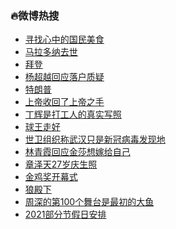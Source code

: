 ### :fire:微博热搜<br>
- <a href="https://s.weibo.com/weibo?q=%23%E5%AF%BB%E6%89%BE%E5%BF%83%E4%B8%AD%E7%9A%84%E5%9B%BD%E6%B0%91%E7%BE%8E%E9%A3%9F%23&Refer=new_time">寻找心中的国民美食</a><br>
- <a href="https://s.weibo.com/weibo?q=%23%E9%A9%AC%E6%8B%89%E5%A4%9A%E7%BA%B3%E5%8E%BB%E4%B8%96%23&Refer=top">马拉多纳去世</a><br>
- <a href="https://s.weibo.com/weibo?q=%E6%8B%9C%E7%99%BB&Refer=top">拜登</a><br>
- <a href="https://s.weibo.com/weibo?q=%23%E6%9D%A8%E8%B6%85%E8%B6%8A%E5%9B%9E%E5%BA%94%E8%90%BD%E6%88%B7%E8%B4%A8%E7%96%91%23&Refer=top">杨超越回应落户质疑</a><br>
- <a href="https://s.weibo.com/weibo?q=%E7%89%B9%E6%9C%97%E6%99%AE&Refer=top">特朗普</a><br>
- <a href="https://s.weibo.com/weibo?q=%E4%B8%8A%E5%B8%9D%E6%94%B6%E5%9B%9E%E4%BA%86%E4%B8%8A%E5%B8%9D%E4%B9%8B%E6%89%8B&Refer=top">上帝收回了上帝之手</a><br>
- <a href="https://s.weibo.com/weibo?q=%23%E4%B8%81%E8%BE%89%E6%98%AF%E6%89%93%E5%B7%A5%E4%BA%BA%E7%9A%84%E7%9C%9F%E5%AE%9E%E5%86%99%E7%85%A7%23&Refer=top">丁辉是打工人的真实写照</a><br>
- <a href="https://s.weibo.com/weibo?q=%E7%90%83%E7%8E%8B%E8%B5%B0%E5%A5%BD&Refer=top">球王走好</a><br>
- <a href="https://s.weibo.com/weibo?q=%23%E4%B8%96%E5%8D%AB%E7%BB%84%E7%BB%87%E7%A7%B0%E6%AD%A6%E6%B1%89%E5%8F%AA%E6%98%AF%E6%96%B0%E5%86%A0%E7%97%85%E6%AF%92%E5%8F%91%E7%8E%B0%E5%9C%B0%23&Refer=top">世卫组织称武汉只是新冠病毒发现地</a><br>
- <a href="https://s.weibo.com/weibo?q=%23%E6%9E%97%E9%9D%92%E9%9C%9E%E5%9B%9E%E5%BA%94%E9%87%91%E8%8E%8E%E6%83%B3%E5%AB%81%E7%BB%99%E8%87%AA%E5%B7%B1%23&Refer=top">林青霞回应金莎想嫁给自己</a><br>
- <a href="https://s.weibo.com/weibo?q=%23%E7%AB%A0%E6%B3%BD%E5%A4%A927%E5%B2%81%E5%BA%86%E7%94%9F%E7%85%A7%23&Refer=top">章泽天27岁庆生照</a><br>
- <a href="https://s.weibo.com/weibo?q=%23%E9%87%91%E9%B8%A1%E5%A5%96%E5%BC%80%E5%B9%95%E5%BC%8F%23&Refer=top">金鸡奖开幕式</a><br>
- <a href="https://s.weibo.com/weibo?q=%E7%8B%BC%E6%AE%BF%E4%B8%8B&Refer=top">狼殿下</a><br>
- <a href="https://s.weibo.com/weibo?q=%23%E5%91%A8%E6%B7%B1%E7%9A%84%E7%AC%AC100%E4%B8%AA%E8%88%9E%E5%8F%B0%E6%98%AF%E6%9C%80%E5%88%9D%E7%9A%84%E5%A4%A7%E9%B1%BC%23&Refer=top">周深的第100个舞台是最初的大鱼</a><br>
- <a href="https://s.weibo.com/weibo?q=%232021%E9%83%A8%E5%88%86%E8%8A%82%E5%81%87%E6%97%A5%E5%AE%89%E6%8E%92%23&Refer=top">2021部分节假日安排</a><br>
